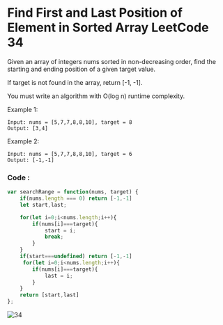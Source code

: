 # Find First and Last Position of Element in Sorted Array LeetCode 34

Given an array of integers nums sorted in non-decreasing order, find the starting and ending position of a given target value.

If target is not found in the array, return [-1, -1].

You must write an algorithm with O(log n) runtime complexity.

 

Example 1:
```
Input: nums = [5,7,7,8,8,10], target = 8
Output: [3,4]
```
Example 2:
```
Input: nums = [5,7,7,8,8,10], target = 6
Output: [-1,-1]
```

### Code : 
```Javascript
var searchRange = function(nums, target) {
    if(nums.length === 0) return [-1,-1]
    let start,last;

    for(let i=0;i<nums.length;i++){
        if(nums[i]===target){
            start = i;
            break;
        }
    }
    if(start===undefined) return [-1,-1]
     for(let i=0;i<nums.length;i++){
        if(nums[i]===target){
            last = i;
        }
    }
    return [start,last]
};
```
![34](https://user-images.githubusercontent.com/96117746/229324130-2daf1d6e-f626-43f7-88d6-3a5feb9eb35d.png)
